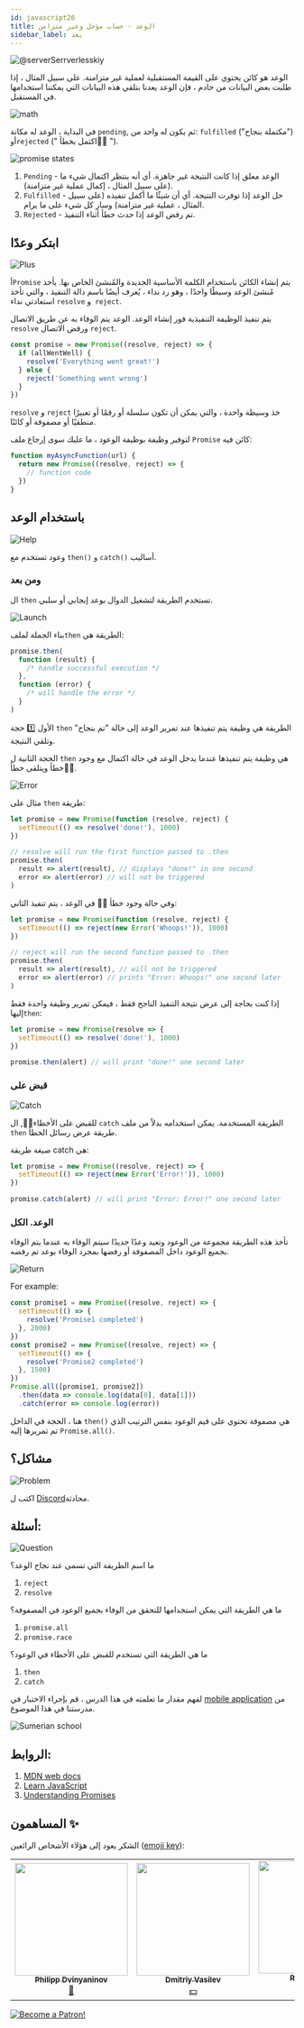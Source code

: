 ```yaml
---
id: javascript26
title: الوعد - حساب مؤجل وغير متزامن
sidebar_label: يعد
---
```


![@serverSerrverlesskiy](/img/javascript/headers/27.jpg)

الوعد هو كائن يحتوي على القيمة المستقبلية لعملية غير متزامنة. على سبيل المثال ، إذا طلبت بعض البيانات من خادم ، فإن الوعد يعدنا بتلقي هذه البيانات التي يمكننا استخدامها في المستقبل.

![math](https://media.giphy.com/media/4JVTF9zR9BicshFAb7/giphy.gif)

في البداية ، الوعد له مكانة `pending`, ثم يكون له واحد من: `fulfilled` ("مكتملة بنجاح") أو`rejected` (" اكتمل بخطأ🙅‍♂️ ").

![promise states](/img/javascript/23/promise.png)

1. `Pending` - الوعد معلق إذا كانت النتيجة غير جاهزة. أي أنه ينتظر اكتمال شيء ما (على سبيل المثال ، إكمال عملية غير متزامنة).
2. `Fulfilled` - حل الوعد إذا توفرت النتيجة. أي أن شيئًا ما أكمل تنفيذه (على سبيل المثال ، عملية غير متزامنة) وسار كل شيء على ما يرام.
3. `Rejected` - تم رفض الوعد إذا حدث خطأ أثناء التنفيذ.

## ابتكر وعدًا

![Plus](https://media.giphy.com/media/Yqo5mjWTLGlVOIP8Dc/giphy.gif)

أ`Promise` يتم إنشاء الكائن باستخدام الكلمة الأساسية الجديدة والمُنشئ الخاص بها.
يأخذ مُنشئ الوعد وسيطًا واحدًا ، وهو رد نداء ، يُعرف أيضًا باسم دالة التنفيذ ، والتي تأخذ استعادتي نداء `resolve` و` reject`.

يتم تنفيذ الوظيفة التنفيذية فور إنشاء الوعد. الوعد يتم الوفاء به عن طريق الاتصال `resolve` ورفض الاتصال `reject`.

```jsx
const promise = new Promise((resolve, reject) => {
  if (allWentWell) {
    resolve('Everything went great!')
  } else {
    reject('Something went wrong')
  }
})
```

`resolve` و `reject` خذ وسيطة واحدة ، والتي يمكن أن تكون سلسلة أو رقمًا أو تعبيرًا منطقيًا أو مصفوفة أو كائنًا.

لتوفير وظيفة بوظيفة الوعود ، ما عليك سوى إرجاع ملف `Promise` كائن فيه:

```jsx
function myAsyncFunction(url) {
  return new Promise((resolve, reject) => {
    // function code
  })
}
```

## باستخدام الوعد

![Help](https://media.giphy.com/media/iigqhSTOKmb6wDObGb/giphy.gif)

وعود تستخدم مع `then()` و `catch()` أساليب.

### ومن بعد

ال `then` تستخدم الطريقة لتشغيل الدوال بوعد إيجابي أو سلبي.

![Launch](https://media.giphy.com/media/1n4FT4KRQkDvK0IO4X/giphy.gif)

بناء الجملة لملف`then` الطريقة هي:

```jsx
promise.then(
  function (result) {
    /* handle successful execution */
  },
  function (error) {
    /* will handle the error */
  }
)
```

الأول 1️⃣ حجة `then` الطريقة هي وظيفة يتم تنفيذها عند تمرير الوعد إلى حالة "تم بنجاح" وتلقي النتيجة.

الحجة الثانية ل `then` هي وظيفة يتم تنفيذها عندما يدخل الوعد في حالة اكتمال مع وجود خطأ ويتلقى خطأ🙅‍♂️.

![Error](https://media.giphy.com/media/iJCo9daAP0xugHhhfb/giphy.gif)

مثال على `then` طريقة:

```jsx
let promise = new Promise(function (resolve, reject) {
  setTimeout(() => resolve('done!'), 1000)
})

// resolve will run the first function passed to .then
promise.then(
  result => alert(result), // displays "done!" in one second
  error => alert(error) // will not be triggered
)
```

وفي حالة وجود خطأ 🙅‍♂️ في الوعد ، يتم تنفيذ الثاني:

```jsx
let promise = new Promise(function (resolve, reject) {
  setTimeout(() => reject(new Error('Whoops!')), 1000)
})

// reject will run the second function passed to .then
promise.then(
  result => alert(result), // will not be triggered
  error => alert(error) // prints "Error: Whoops!" one second later
)
```

إذا كنت بحاجة إلى عرض نتيجة التنفيذ الناجح فقط ، فيمكن تمرير وظيفة واحدة فقط إليها`then`:

```jsx
let promise = new Promise(resolve => {
  setTimeout(() => resolve('done!'), 1000)
})

promise.then(alert) // will print "done!" one second later
```

### قبض على

![Catch](https://media.giphy.com/media/fxeeuml8GaESfmuE4z/giphy.gif)

للقبض على الأخطاء🙅‍♂️, ال `catch` الطريقة المستخدمة. يمكن استخدامه بدلاً من ملف `then` طريقة عرض رسائل الخطأ.


صيغة طريقة catch هي:

```jsx
let promise = new Promise((resolve, reject) => {
  setTimeout(() => reject(new Error('Error!')), 1000)
})

promise.catch(alert) // will print "Error: Error!" one second later
```

### الوعد. الكل

تأخذ هذه الطريقة مجموعة من الوعود وتعيد وعدًا جديدًا سيتم الوفاء به عندما يتم الوفاء بجميع الوعود داخل المصفوفة أو رفضها بمجرد الوفاء بوعد تم رفضه.

![Return](https://media.giphy.com/media/Y08bx6Fea1BafzTlvc/giphy.gif)

For example:

```jsx
const promise1 = new Promise((resolve, reject) => {
  setTimeout(() => {
    resolve('Promise1 completed')
  }, 2000)
})
const promise2 = new Promise((resolve, reject) => {
  setTimeout(() => {
    resolve('Promise2 completed')
  }, 1500)
})
Promise.all([promise1, promise2])
  .then(data => console.log(data[0], data[1]))
  .catch(error => console.log(error))
```

هنا ، الحجة في الداخل `then()` هي مصفوفة تحتوي على قيم الوعود بنفس الترتيب الذي تم تمريرها إليه `Promise.all()`.

<!-- ### promise.race

![Bomerang](https://media.giphy.com/media/g0yLXvb7Ffn9rilMIm/giphy.gif)

Этот метод принимает массив промисов и возвращает🔄 один 🆕 новый промис, который будет выполненным, как только встретится выполненный промис в массиве или же отклоняется, если отклоненный промис встречается раньше.

Например:

```jsx
const promise1 = new Promise((resolve, reject) => {
  setTimeout(() => {
    resolve('Promise1 выполнен')
  }, 1000)
})
const promise2 = new Promise((resolve, reject) => {
  setTimeout(() => {
    reject('Promise2 отклонен')
  }, 1500)
})
Promise.race([promise1, promise2])
  .then(data => console.log(data)) // Promise1 выполнен
  .catch(error => console.log(error))
```

Тут мы имеем два промиса, где один выполняется через `1` секунду, а другой отклоняется через `1.5` секунды. Как только первый 1️⃣ промис выполнен, возвращенный🔄 из `Promise.race()` промис будет иметь статус выполненного не дожидаясь статуса второго промиса.

Здесь data, которая передается в `then()` является значением первого, выполненного, промиса.

По итогу, `Promise.race()` дожидается первого промиса и берет его статус как статус возвращаемого🔄 промиса. -->

## مشاكل؟

![Problem](https://media.giphy.com/media/xTiTnGeUsWOEwsGoG4/giphy.gif)

اكتب ل [Discord](https://discord.gg/6GDAfXn)محادثة.

## أسئلة:

![Question](https://media.giphy.com/media/l0HlRnAWXxn0MhKLK/giphy.gif)

ما اسم الطريقة التي تسمى عند نجاح الوعد؟

1. `reject`
2. `resolve`

ما هي الطريقة التي يمكن استخدامها للتحقق من الوفاء بجميع الوعود في المصفوفة؟

1. `promise.all`
2. `promise.race`

ما هي الطريقة التي تستخدم للقبض على الأخطاء في الوعود؟

1. `then`
2. `catch`

لفهم مقدار ما تعلمته في هذا الدرس ، قم بإجراء الاختبار في [mobile application](http://onelink.to/njhc95) من مدرستنا في هذا الموضوع.

![Sumerian school](/img/app.jpg)

## الروابط:

1.  [MDN web docs](https://developer.mozilla.org/ru/docs/Web/JavaScript/Reference/Global_Objects/Promise)
2.  [Learn JavaScript](https://learn.javascript.ru/promise)
3.  [Understanding Promises](https://blog.bitsrc.io/understanding-promises-in-javascript-c5248de9ff8f?gi=1e459ca846d9)

## المساهمون ✨

الشكر يعود إلى هؤلاء الأشخاص الرائعين ([emoji key](https://allcontributors.org/docs/en/emoji-key)):

<!-- ALL-CONTRIBUTORS-LIST:START - Do not remove or modify this section -->
<!-- prettier-ignore-start -->
<!-- markdownlint-disable -->
<table>
  <tr>
    <td align="center"><a href="https://github.com/FELiX-RN"><img src="https://avatars0.githubusercontent.com/u/72006627?v=4?s=200" width="200px;" alt=""/><br /><sub><b>Philipp Dvinyaninov</b></sub></a><br /><a href="https://github.com/gHashTag/react-native-village/commits?author=FELiX-RN" title="Documentation">📖</a></td>
    <td align="center"><a href="https://fullstackserverless.github.io/"><img src="https://avatars0.githubusercontent.com/u/6774813?v=4?s=200" width="200px;" alt=""/><br /><sub><b>Dmitriy Vasilev</b></sub></a><br /><a href="#financial-gHashTag" title="Financial">💵</a></td>
    <td align="center"><a href="https://github.com/Resoner2005"><img src="https://avatars1.githubusercontent.com/u/75675814?v=4?s=200" width="200px;" alt=""/><br /><sub><b>Resoner2005</b></sub></a><br /><a href="https://github.com/gHashTag/react-native-village/issues?q=author%3AResoner2005" title="Bug reports">🐛 🎨 🖋</a></td>
    <td align="center"><a href="https://github.com/Navernoss"><img src="https://avatars0.githubusercontent.com/u/75784137?v=4?s=200" width="200px;" alt=""/><br /><sub><b>Navernoss</b></sub></a><br /><a href="#content-Navernoss" title="Content">🖋 🐛 🎨 </a></td>
  </tr>
</table>

<!-- markdownlint-restore -->
<!-- prettier-ignore-end -->

<!-- ALL-CONTRIBUTORS-LIST:END -->

[![Become a Patron!](/img/logo/patreon.jpg)](https://www.patreon.com/bePatron?u=31769291)
